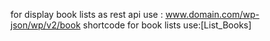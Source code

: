 for display book lists as rest api use : www.domain.com/wp-json/wp/v2/book
shortcode for book lists use:[List_Books]
